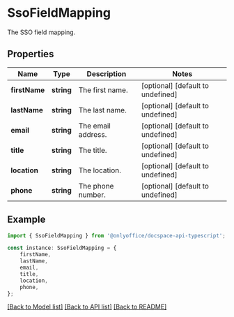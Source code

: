 # SsoFieldMapping

The SSO field mapping.

## Properties

Name | Type | Description | Notes
------------ | ------------- | ------------- | -------------
**firstName** | **string** | The first name. | [optional] [default to undefined]
**lastName** | **string** | The last name. | [optional] [default to undefined]
**email** | **string** | The email address. | [optional] [default to undefined]
**title** | **string** | The title. | [optional] [default to undefined]
**location** | **string** | The location. | [optional] [default to undefined]
**phone** | **string** | The phone number. | [optional] [default to undefined]

## Example

```typescript
import { SsoFieldMapping } from '@onlyoffice/docspace-api-typescript';

const instance: SsoFieldMapping = {
    firstName,
    lastName,
    email,
    title,
    location,
    phone,
};
```

[[Back to Model list]](../README.md#documentation-for-models) [[Back to API list]](../README.md#documentation-for-api-endpoints) [[Back to README]](../README.md)
